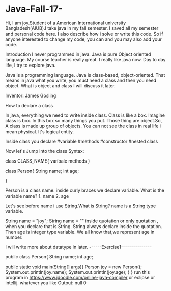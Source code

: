 # Java-Fall-17-
Hi, I am joy.Student of a American International university Bangladesh(AIUB).I take java in my fall semester. I saved all my semester and personal code here. I also describe how i solve or write this code. So if anyone interested to change my code, you can and you may also add your code.

Introduction
I never programmed in java. Java is pure Object oriented language. My course teacher is really great. I really like java now. Day to day life, I try to explore java. 

Java is a programming language. Java is class-based, object-oriented. That means in java what you write, you must need a class and then you need object. What is object and class I will discuss it later.

Inventor: James Gosling

How to declare a class

In java, everything we need to write inside class. Class is like a box. Imagine class is box. In this box so many things you put. Those thing are object.So, A class is made up group of objects. You can not see the class in real life i mean physical. It's logical entity.

Inside class you declare 
#variable 
#methods
#constructor
#nested class

Now let's Jump into the class Syntax:

class CLASS_NAME{
  varibale
  methods
}

class Person{
  String name;
  int age;

}

Person is a class name. inside curly braces we declare variable. What is the variable name? 1. name 2. age

Let's see before name i use String.What is String? name is a String type variable.

String name = "joy"; String name = ""
inside quotation or only quotation , when you declare that is String. String always declare inside the quotation.
Then age is integer type variable. We all know that,we represent age in number. 

I will write more about datatype in later.
------Exercise1---------------

public class Person{
String name;
int age;

public static void main(String[] args){
Person joy = new Person(); 
System.out.println(joy.name);
System.out.println(joy.age);
}
}
run this program in https://www.jdoodle.com/online-java-compiler or eclipse or intellij. whatever you like
Output:
null
0








